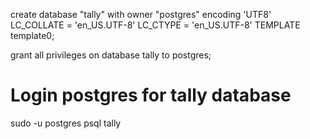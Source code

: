 
create database "tally" with owner "postgres" encoding 'UTF8' LC_COLLATE = 'en_US.UTF-8' LC_CTYPE = 'en_US.UTF-8' TEMPLATE template0;

grant all privileges on database tally to postgres;

# Login postgres for tally database
sudo -u postgres psql tally